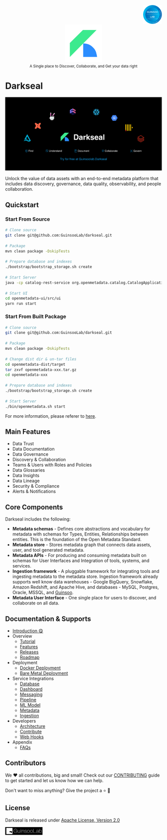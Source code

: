 <div align="right">
    <img src="https://raw.githubusercontent.com/GuinsooLab/darkseal/master/openmetadata-ui/src/main/resources/ui/public/guinsoolab-badge.png" width="60" alt="badge">
    <br />
</div>
<div align="center">
    <img src="https://raw.githubusercontent.com/GuinsooLab/darkseal/master/openmetadata-ui/src/main/resources/ui/public/darkseal.svg" alt="logo" width="120" />
    <br />
    <small>A Single place to Discover, Collaborate, and Get your data right</small>
</div>

# Darkseal

![Intro](./docs/overview/darkseal-ecosystem-v2.jpg)

Unlock the value of data assets with an end-to-end metadata platform that includes data discovery, governance, data quality, observability, and people collaboration.

## Quickstart

### Start From Source

```bash
# Clone source
git clone git@github.com:GuinsooLab/darkseal.git

# Package 
mvn clean package -DskipTests

# Prepare database and indexes
./bootstrap/bootstrap_storage.sh create

# Start Server
java -cp catalog-rest-service org.openmetadata.catalog.CatalogApplication server ./conf/openmetadata.yaml

# Start UI
cd openmetadata-ui/src/ui
yarn run start
```

### Start From Built Package
```bash
# Clone source
git clone git@github.com:GuinsooLab/darkseal.git

# Package 
mvn clean package -DskipTests

# Change dist dir & un-tar files
cd openmetadata-dist/target
tar zxvf openmetadata-xxx.tar.gz
cd openmetadata-xxx

# Prepare database and indexes
./bootstrap/bootstrap_storage.sh create

# Start Server
./bin/openmetadata.sh start
```

For more information, please referer to [here](https://ciusji.gitbook.io/guinsoolab/products/data-discovery/darkseal).


## Main Features

- Data Trust
- Data Documentation
- Data Governance
- Discovery & Collaboration
- Teams & Users with Roles and Policies
- Data Glossaries
- Data Insights
- Data Lineage
- Security & Compliance
- Alerts & Notifications

## Core Components

Darkseal includes the following:

- **Metadata schemas** - Defines core abstractions and vocabulary for metadata with schemas for Types, Entities, Relationships between entities. This is the foundation of the Open Metadata Standard.
- **Metadata store** - Stores metadata graph that connects data assets, user, and tool generated metadata.
- **Metadata APIs** - For producing and consuming metadata built on schemas for User Interfaces and Integration of tools, systems, and services.
- **Ingestion framework** - A pluggable framework for integrating tools and ingesting metadata to the metadata store. Ingestion framework already supports well know data warehouses - Google BigQuery, Snowflake, Amazon Redshift, and Apache Hive, and databases - MySQL, Postgres, Oracle, MSSQL, and [Guinsoo](https://github.com/ciusji/guinsoo).
- **Metadata User Interface** - One single place for users to discover, and collaborate on all data.

## Documentation & Supports

- [Introduction 😋](https://ciusji.gitbook.io/darkseal/)
- Overview
  - [Tutorial](https://ciusji.gitbook.io/darkseal/overview/tutorial)
  - [Features](https://ciusji.gitbook.io/darkseal/overview/features)
  - [Releases](https://ciusji.gitbook.io/darkseal/overview/releases)
  - [Roadmap](https://ciusji.gitbook.io/darkseal/overview/roadmap)
- Deployment
  - [Docker Deployment](https://ciusji.gitbook.io/darkseal/deployment/docker-deployment)
  - [Bare Metal Deployment](https://ciusji.gitbook.io/darkseal/deployment/bare-metal-deployment)
- Service Integrations
  - [Database](https://ciusji.gitbook.io/darkseal/connectors/database)
  - [Dashboard](https://ciusji.gitbook.io/darkseal/connectors/dashboard)
  - [Messaging](https://ciusji.gitbook.io/darkseal/connectors/messaging)
  - [Pipeline](https://ciusji.gitbook.io/darkseal/connectors/pipeline)
  - [ML Model](https://ciusji.gitbook.io/darkseal/connectors/ml-model)
  - [Metadata](https://ciusji.gitbook.io/darkseal/connectors/metadata)
  - [Ingestion](https://ciusji.gitbook.io/darkseal/connectors/ingestion)
- Developers
  - [Architecture](https://ciusji.gitbook.io/darkseal/developers/architecture)
  - [Contribute](https://ciusji.gitbook.io/darkseal/developers/contribute)
  - [Web Hooks](https://ciusji.gitbook.io/darkseal/developers/web-hooks)
- Appendix
  - [FAQs](https://ciusji.gitbook.io/darkseal/appendix/faq)
  
## Contributors

We ❤️ all contributions, big and small! Check out our [CONTRIBUTING](./CONTRIBUTING.md) guide to get started and let us know how we can help.

Don't want to miss anything? Give the project a ⭐ 🚀

## License

Darkseal is released under [Apache License, Version 2.0](http://www.apache.org/licenses/LICENSE-2.0)

<img src="https://raw.githubusercontent.com/GuinsooLab/glab/main/src/images/guinsoolab-group.svg" width="120" alt="license" />
